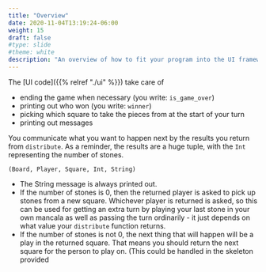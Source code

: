 ```yaml
---
title: "Overview"
date: 2020-11-04T13:19:24-06:00
weight: 15
draft: false
#type: slide
#theme: white
description: "An overview of how to fit your program into the UI framework."
---
```


The [UI code]({{% relref "./ui" %}}) take care of
* ending the game when necessary (you write: `is_game_over`)
* printing out who won (you write: `winner`)
* picking which square to take the pieces from at the start of your
  turn
* printing out messages

You communicate what you want to happen next by the results you return from
`distribute`. As a reminder, the results are a huge tuple, with the
`Int` representing the number of stones.

    (Board, Player, Square, Int, String)

* The String message is always printed out.
* If the number of stones is 0, then the returned player is asked to pick up
  stones from a new square. Whichever player is returned is asked, so
  this can be used for getting an extra turn by playing your last
  stone in your own mancala as well as passing the turn ordinarily -
  it just depends on what value your `distribute` function returns.
* If the number of stones is not 0, the next thing that will happen
  will be a play in the returned square. That means you should return
  the next square for the person to play on. (This could be handled in
  the skeleton provided
